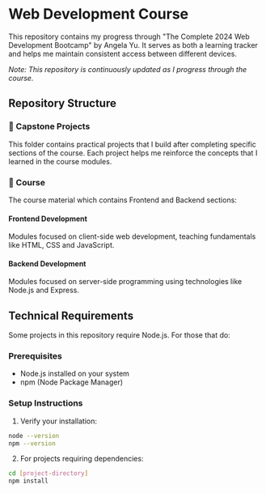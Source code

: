 # Web Development Course
This repository contains my progress through "The Complete 2024 Web Development Bootcamp" by Angela Yu. It serves as both a learning tracker and helps me maintain consistent access between different devices.

*Note: This repository is continuously updated as I progress through the course.*

## Repository Structure

### 📁 Capstone Projects
This folder contains practical projects that I build after completing specific sections of the course. Each project helps me reinforce the concepts that I learned in the course modules.

### 📁 Course
The course material which contains Frontend and Backend sections:

#### Frontend Development 
Modules focused on client-side web development, teaching fundamentals like HTML, CSS and JavaScript.

#### Backend Development
Modules focused on server-side programming using technologies like Node.js and Express.

## Technical Requirements

Some projects in this repository require Node.js. For those that do:

### Prerequisites
- Node.js installed on your system 
- npm (Node Package Manager)

### Setup Instructions
1. Verify your installation:
```bash
node --version
npm --version
```

2. For projects requiring dependencies:
```bash
cd [project-directory]
npm install
```
